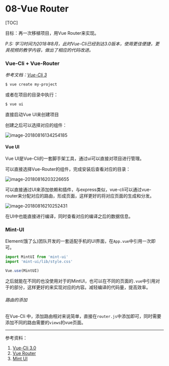 # 08-Vue Router

[TOC]

目标：再一次移植项目，用Vue Router来实现。

*P.S: 学习时间为2018年8月，此时Vue-Cli已经到达3.0版本，使用更佳便捷，更具视频的教学内容，做出了相应的代码改进。*

### Vue-Cli + Vue-Router

*参考文档：[Vue-Cli 3](https://cli.vuejs.org/guide/)*

```sh
$ vue create my-project
```

或者在项目的目录中执行：

```sh
$ vue ui
```

直接启动Vue UI来创建项目

创建之后可以选择对应的组件：

![image-20180816134254185](https://ws2.sinaimg.cn/large/006tNbRwgy1fubhnwxbmtj30ll0fowfy.jpg)

#### Vue UI

Vue UI是Vue-Cli的一套脚手架工具，通过ui可以直接对项目进行管理。

可以直接选择Vue-Router的组件，完成安装后查看对应的目录：

![image-20180816203226655](https://ws2.sinaimg.cn/large/006tNbRwgy1fubti1u1hvj30np0hv76b.jpg)

可以直接通过UI来添加依赖和插件，与express类似，vue-cli可以通过vue-router来分配对应的路由，形成页面，这样更好的将对应页面的生成和分发。

![image-20180816210252431](https://ws4.sinaimg.cn/large/006tNbRwgy1fubudvjk2yj30yt0w8gqw.jpg)

在UI中也能直接进行编译，同时查看对应的编译之后的数据信息。

### Mint-UI

Element(饿了么)团队开发的一套适配手机的UI界面，在`App.vue`中引用一次即可。

```js
import MintUI from 'mint-ui'
import 'mint-ui/lib/style.css'

Vue.use(MintUI)
```

之后就能在不同的也没使用对于的MintUI，也可以在不同的页面的`.vue`中引用对于的部分，这样更好的来实现对应的内容。减轻编译的代码量，提高效率。

###### 路由的添加

在Vue-Cli 中，添加路由相对来说简单，直接在`router.js`中添加即可，同时需要添加不同的路由需要的`views`的vue页面。

------

参考资料：

1. [Vue-Cli 3.0](https://cli.vuejs.org/guide/)
2. [Vue Router](https://router.vuejs.org/zh/)
3. [Mint UI](https://mint-ui.github.io/docs/#/)